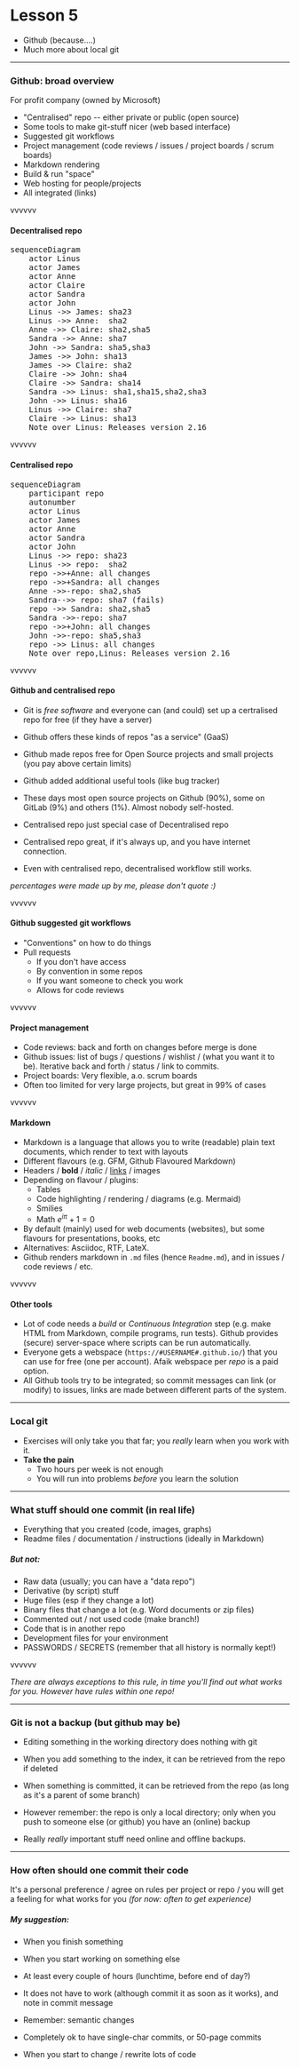 # Lesson 5

- Github (because....)
- Much more about local git

---

### Github: broad overview

For profit company (owned by Microsoft)

- "Centralised" repo -- either private or public (open source)
- Some tools to make git-stuff nicer (web based interface)
- Suggested git workflows
- Project management (code reviews / issues / project boards / scrum boards)
- Markdown rendering
- Build & run "space"
- Web hosting for people/projects
- All integrated (links)

vvvvvv

#### Decentralised repo

<pre class="mermaid">
sequenceDiagram
    actor Linus
    actor James
    actor Anne
    actor Claire
    actor Sandra
    actor John
    Linus ->> James: sha23
    Linus ->> Anne:  sha2
    Anne ->> Claire: sha2,sha5
    Sandra ->> Anne: sha7
    John ->> Sandra: sha5,sha3
    James ->> John: sha13
    James ->> Claire: sha2
    Claire ->> John: sha4
    Claire ->> Sandra: sha14
    Sandra ->> Linus: sha1,sha15,sha2,sha3
    John ->> Linus: sha16
    Linus ->> Claire: sha7
    Claire ->> Linus: sha13
    Note over Linus: Releases version 2.16
</pre>

vvvvvv

#### Centralised repo

<pre class="mermaid">
sequenceDiagram
    participant repo
    autonumber
    actor Linus
    actor James
    actor Anne
    actor Sandra
    actor John
    Linus ->> repo: sha23
    Linus ->> repo:  sha2
    repo ->>+Anne: all changes
    repo ->>+Sandra: all changes
    Anne ->>-repo: sha2,sha5
    Sandra-->> repo: sha7 (fails)
    repo ->> Sandra: sha2,sha5
    Sandra ->>-repo: sha7
    repo ->>+John: all changes
    John ->>-repo: sha5,sha3
    repo ->> Linus: all changes
    Note over repo,Linus: Releases version 2.16
</pre>


vvvvvv

#### Github and centralised repo

- Git is _free software_ and everyone can (and could) set up a certralised repo for free (if they have a server)
- Github offers these kinds of repos "as a service" (GaaS)
- Github made repos free for Open Source projects and small projects (you pay above certain limits)
- Github added additional useful tools (like bug tracker)
- These days most open source projects on Github (90%), some on GitLab (9%) and others (1%). Almost nobody self-hosted.

- Centralised repo just special case of Decentralised repo
- Centralised repo great, if it's always up, and you have internet connection.
- Even with centralised repo, decentralised workflow still works.

_percentages were made up by me, please don't quote :)_

vvvvvv


#### Github suggested git workflows

- "Conventions" on how to do things
- Pull requests
    - If you don't have access
    - By convention in some repos
    - If you want someone to check you work
    - Allows for code reviews


vvvvvv

#### Project management

- Code reviews: back and forth on changes before merge is done
- Github issues: list of bugs / questions / wishlist / (what you want it to be). Iterative back and forth / status / link to commits.
- Project boards: Very flexible, a.o. scrum boards
- Often too limited for very large projects, but great in 99% of cases

vvvvvv

#### Markdown

- Markdown is a language that allows you to write (readable) plain text documents, which render to text with layouts
- Different flavours (e.g. GFM, Github Flavoured Markdown)
- Headers / **bold** / _italic_ / [links](https://github.com/) / images
- Depending on flavour / plugins:
    - Tables
    - Code highlighting / rendering / diagrams (e.g. Mermaid)
    - Smilies
    - Math $e^{i\pi}+1=0$
- By default (mainly) used for web documents (websites), but some flavours for presentations, books, etc
- Alternatives: Asciidoc, RTF, LateX.
- Github renders markdown in `.md` files (hence `Readme.md`), and in issues / code reviews / etc.

vvvvvv

#### Other tools

- Lot of code needs a _build_ or _Continuous Integration_ step (e.g. make HTML from Markdown, compile programs, run tests). Github provides (secure) server-space where scripts can be run automatically.
- Everyone gets a webspace (`https://#USERNAME#.github.io/`) that you can use for free (one per account). Afaik webspace per _repo_ is a paid option.
- All Github tools try to be integrated; so commit messages can link (or modify) to issues, links are made between different parts of the system.

---

### Local git

- Exercises will only take you that far; you _really_ learn when you work with it.
- **Take the pain**
    - Two hours per week is not enough
    - You will run into problems _before_ you learn the solution

---


### What stuff should one commit (in real life)

- Everything that you created (code, images, graphs)
- Readme files / documentation / instructions (ideally in Markdown)

##### But not:
- Raw data (usually; you can have a "data repo")
- Derivative (by script) stuff
- Huge files (esp if they change a lot)
- Binary files that change a lot (e.g. Word documents or zip files)
- Commented out / not used code (make branch!)
- Code that is in another repo
- Development files for your environment
- PASSWORDS / SECRETS (remember that all history is normally kept!)

vvvvvv

_There are always exceptions to this rule, in time you'll find out what works for you. However have rules within one repo!_

---

### Git is not a backup (but github may be)

- Editing something in the working directory does nothing with git
- When you add something to the index, it can be retrieved from the repo if deleted
- When something is committed, it can be retrieved from the repo (as long as it's a parent of some branch)
- However remember: the repo is only a local directory; only when you push to someone else (or github) you have an (online) backup

- Really _really_ important stuff need online and offline backups.

---

### How often should one commit their code

It's a personal preference / agree on rules per project or repo / you will get a feeling for what works for you _(for now: often to get experience)_

##### My suggestion:
- When you finish something
- When you start working on something else
- At least every couple of hours (lunchtime, before end of day?)
- It does not have to work (although commit it as soon as it works), and note in commit message
- Remember: semantic changes
- Completely ok to have single-char commits, or 50-page commits

- When you start to change / rewrite lots of code


